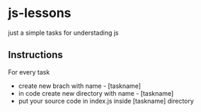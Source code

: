 # js-lessons

just a simple tasks for understading js

## Instructions
For every task
- create new brach with name - [taskname]
- in code create new directory with name - [taskname]
- put your source code in index.js inside [taskname] directory
